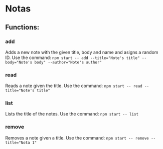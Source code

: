 # Notas

## Functions: 

### add
Adds a new note with the given title, body and name and asigns a random ID.
Use the command: `npm start -- add --title="Note's title" --body="Note's body" --author="Note's author"`

### read
Reads a note given the title.
Use the command: `npm start -- read --title="Note's title"`

### list
Lists the title of the notes.
Use the command: `npm start -- list`

### remove
Removes a note given a title.
Use the command: `npm start -- remove --title="Nota 1"`

